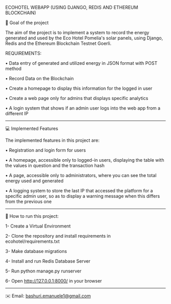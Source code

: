 ECOHOTEL WEBAPP (USING DJANGO, REDIS AND ETHEREUM BLOCKCHAIN) 

🚀 Goal of the project

The aim of the project is to implement a system to record the energy generated and used by the Eco Hotel Pomelia's solar panels, using Django, Redis and the Ethereum Blockchain Testnet Goerli.

REQUIREMENTS:

• Data entry of generated and utilized energy in JSON format with POST method

• Record Data on the Blockchain

• Create a homepage to display this information for the logged in user

• Create a web page only for admins that displays specific analytics

• A login system that shows if an admin user logs into the web app from a different IP 

________________________________________

💻 Implemented Features

The implemented features in this project are:

• Registration and login form for users

• A homepage, accessible only to logged-in users, displaying the table with the values in question and the transaction hash

• A page, accessible only to administrators, where you can see the total energy used and generated

• A logging system to store the last IP that accessed the platform for a specific admin user, so as to display a warning message when this differs from the previous one 

________________________________________

🔎 How to run this project:

1- Create a Virtual Environment

2- Clone the repository and install requirements in ecohotel/requirements.txt

3- Make database migrations

4- Install and run Redis Database Server

5- Run python manage.py runserver

6- Open http://127.0.0.1:8000/ in your browser

________________________________________

✉️ Email: bashuri.emanuele1@gmail.com
